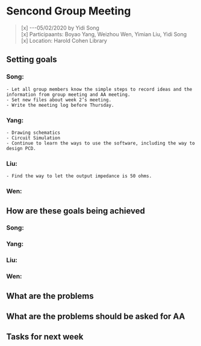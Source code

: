 # Sencond Group Meeting
>[x] ---05/02/2020 by Yidi Song   
>[x] Participaants: Boyao Yang, Weizhou Wen, Yimian Liu, Yidi Song   
>[x] Location: Harold Cohen Library   


## Setting goals   
### Song:   
    - Let all group members know the simple steps to record ideas and the information from group meeting and AA meeting.   
    - Set new files about week 2’s meeting.   
    - Write the meeting log before Thursday.   

### Yang:   
    - Drawing schematics    
    - Circuit Simulation    
    - Continue to learn the ways to use the software, including the way to design PCD.   

### Liu:   
    - Find the way to let the output impedance is 50 ohms.   

### Wen:   
   
   
## How are these goals being achieved   
### Song:   

### Yang:   

### Liu:   

### Wen:   


## What are the problems   


## What are the problems should be asked for AA   

## Tasks for next week   
